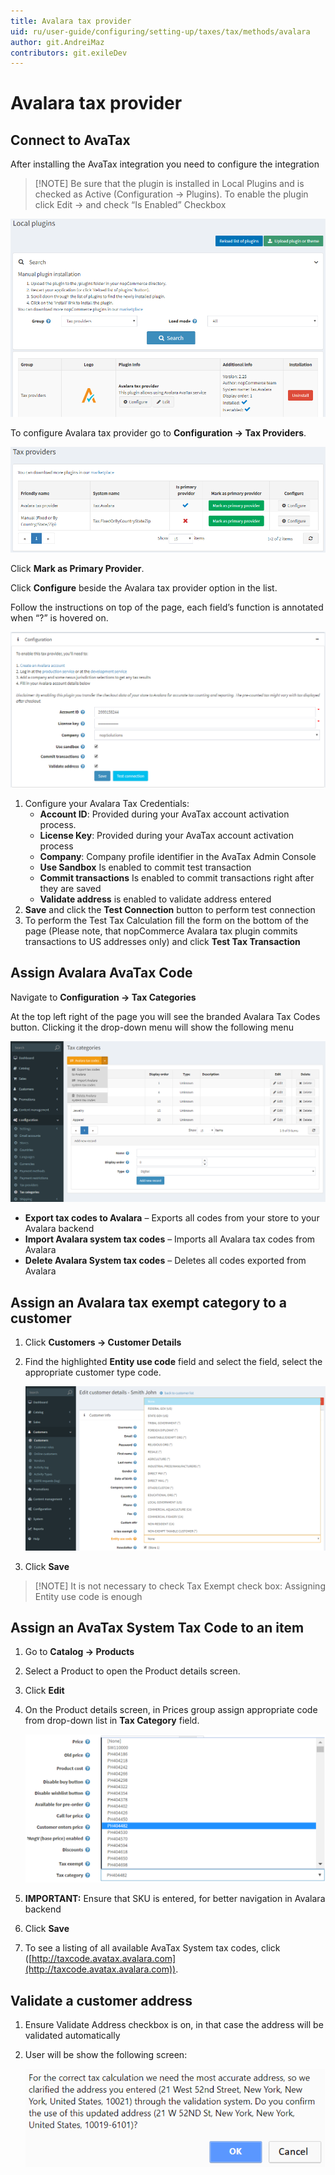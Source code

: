 ```yaml
---
title: Avalara tax provider
uid: ru/user-guide/configuring/setting-up/taxes/tax/methods/avalara
author: git.AndreiMaz
contributors: git.exileDev
---
```


# Avalara tax provider

## Connect to AvaTax

After installing the AvaTax integration you need to configure the integration

> [!NOTE] Be sure that the plugin is installed in Local Plugins and is checked as Active (Configuration → Plugins). To enable the plugin click Edit  → and check “Is Enabled” Checkbox

![Local plugins](_static/avalara/local-plugins.png)

To configure Avalara tax provider go to **Configuration → Tax Providers**.

![Tax Providers](_static/avalara/tax-providers.png)

Click **Mark as Primary Provider**.

Click **Configure** beside the Avalara tax provider option in the list.

Follow the instructions on top of the page, each field’s function is annotated when “?” is hovered on.

![Configuration](_static/avalara/avalara-configuration.png)

1. Configure your Avalara Tax Credentials:
    * **Account ID**: Provided during your AvaTax account activation process.
    * **License Key**: Provided during your AvaTax account activation process
    * **Company**: Company profile identifier in the AvaTax Admin Console
    * **Use Sandbox** Is enabled to commit test transaction
    * **Commit transactions** Is enabled to commit transactions right after they are saved
    * **Validate address** is enabled to validate address entered
1. **Save** and click the **Test Connection** button to perform test connection
1. To perform the Test Tax Calculation fill the form on the bottom of the page (Please note, that nopCommerce Avalara tax plugin commits transactions to US addresses only) and click **Test Tax Transaction**

## Assign Avalara AvaTax Code

Navigate to **Configuration → Tax Categories**

At the top left right of the page you will see the branded Avalara Tax Codes button. Clicking it the drop-down menu will show the following menu

![Tax categoties](_static/avalara/tax-categories.png)

* **Export tax codes to Avalara** – Exports all codes from your store to your Avalara backend
* **Import Avalara system tax codes** – Imports all Avalara tax codes from Avalara
* **Delete Avalara System tax codes** – Deletes all codes exported from Avalara

## Assign an Avalara tax exempt category to a customer

1. Click **Customers → Customer Details**
1. Find the highlighted **Entity use code** field and select the field, select the appropriate customer type code.

    ![Customer details](_static/avalara/customer-entity-use-code.png)
1. Click **Save**

> [!NOTE] It is not necessary to check Tax Exempt check box: Assigning Entity use code is enough

## Assign an AvaTax System Tax Code to an item

1. Go to **Catalog → Products**
1. Select a Product to open the Product details screen.
1. Click **Edit**
1. On the Product details screen, in Prices group assign appropriate code from drop-down list in **Tax Category** field.

    ![Product tax category](_static/avalara/product-tax-category.png)
1. **IMPORTANT:** Ensure that SKU is entered, for better navigation in Avalara backend
1. Click **Save**
1. To see a listing of all available AvaTax System tax codes, click ([http://taxcode.avatax.avalara.com](http://taxcode.avatax.avalara.com)).

## Validate a customer address

1. Ensure Validate Address checkbox is on, in that case the address will be validated automatically
1. User will be show the following screen:

    ![Validate address](_static/avalara/validate-customer-address.png)
